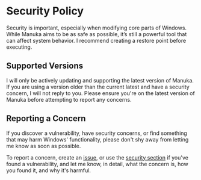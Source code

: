 # Security Policy
Security is important, especially when modifying core parts of Windows. While Manuka aims to be as safe as possible, it’s still a powerful tool that can affect system behavior. I recommend creating a restore point before executing.

## Supported Versions
I will only be actively updating and supporting the latest version of Manuka. If you are using a version older than the current latest and have a security concern, I will not reply to you. Please ensure you're on the latest version of Manuka before attempting to report any concerns.

## Reporting a Concern
If you discover a vulnerability, have security concerns, or find something that may harm Windows' functionality, please don't shy away from letting me know as soon as possible.

To report a concern, create an [issue](https://github.com/BuzzedHoney/Manuka/issues/new/choose), or use the [security section](https://github.com/BuzzedHoney/Manuka/security/advisories/new) if you've found a vulnerability, and let me know, in detail, what the concern is, how you found it, and why it's harmful.
